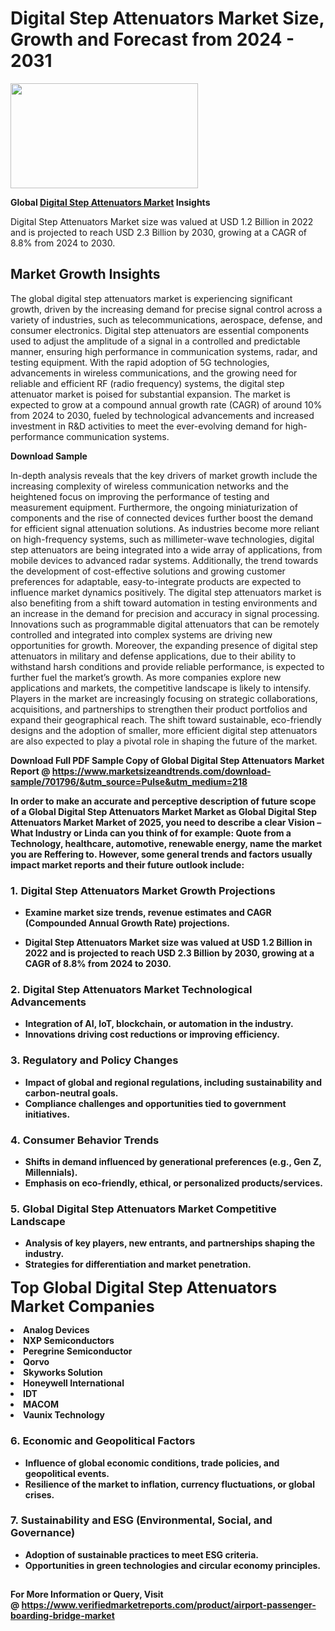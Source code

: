 <H1>Digital Step Attenuators Market Size, Growth and Forecast from 2024 - 2031</H1><img class="aligncenter size-medium wp-image-584254" src="https://thirdeyenews.in/wp-content/uploads/2024/09/Global-Market-Research-300x168.jpeg" alt="" width="300" height="168" /><p><strong>Global&nbsp;<a href="https://www.marketsizeandtrends.com/download-sample/701796/&amp;utm_source=Pulse&amp;utm_medium=218">Digital Step Attenuators Market</a> Insights</strong></p><p>Digital Step Attenuators Market size was valued at USD 1.2 Billion in 2022 and is projected to reach USD 2.3 Billion by 2030, growing at a CAGR of 8.8% from 2024 to 2030.</p><p><h2>Market Growth Insights</h2> <p>The global digital step attenuators market is experiencing significant growth, driven by the increasing demand for precise signal control across a variety of industries, such as telecommunications, aerospace, defense, and consumer electronics. Digital step attenuators are essential components used to adjust the amplitude of a signal in a controlled and predictable manner, ensuring high performance in communication systems, radar, and testing equipment. With the rapid adoption of 5G technologies, advancements in wireless communications, and the growing need for reliable and efficient RF (radio frequency) systems, the digital step attenuator market is poised for substantial expansion. The market is expected to grow at a compound annual growth rate (CAGR) of around 10% from 2024 to 2030, fueled by technological advancements and increased investment in R&D activities to meet the ever-evolving demand for high-performance communication systems.</p> <p><strong>Download Sample</strong></p> <p>In-depth analysis reveals that the key drivers of market growth include the increasing complexity of wireless communication networks and the heightened focus on improving the performance of testing and measurement equipment. Furthermore, the ongoing miniaturization of components and the rise of connected devices further boost the demand for efficient signal attenuation solutions. As industries become more reliant on high-frequency systems, such as millimeter-wave technologies, digital step attenuators are being integrated into a wide array of applications, from mobile devices to advanced radar systems. Additionally, the trend towards the development of cost-effective solutions and growing customer preferences for adaptable, easy-to-integrate products are expected to influence market dynamics positively. The digital step attenuators market is also benefiting from a shift toward automation in testing environments and an increase in the demand for precision and accuracy in signal processing. Innovations such as programmable digital attenuators that can be remotely controlled and integrated into complex systems are driving new opportunities for growth. Moreover, the expanding presence of digital step attenuators in military and defense applications, due to their ability to withstand harsh conditions and provide reliable performance, is expected to further fuel the market’s growth. As more companies explore new applications and markets, the competitive landscape is likely to intensify. Players in the market are increasingly focusing on strategic collaborations, acquisitions, and partnerships to strengthen their product portfolios and expand their geographical reach. The shift toward sustainable, eco-friendly designs and the adoption of smaller, more efficient digital step attenuators are also expected to play a pivotal role in shaping the future of the market. <p><strong></p><p><span class=""><strong>Download Full PDF Sample Copy of Global Digital Step Attenuators Market Report</strong> @ <a href="https://www.marketsizeandtrends.com/download-sample/701796/&amp;utm_source=Pulse&amp;utm_medium=218" target="_blank">https://www.marketsizeandtrends.com/download-sample/701796/&amp;utm_source=Pulse&amp;utm_medium=218</a></span></p><p>In order to make an accurate and perceptive description of future scope of a Global&nbsp;Digital Step Attenuators Market Market as Global&nbsp;Digital Step Attenuators Market Market of 2025, you need to describe a clear Vision &ndash; What Industry or Linda can you think of for example: Quote from a Technology, healthcare, automotive, renewable energy, name the market you are Reffering to. However, some general trends and factors usually impact market reports and their future outlook include:</p><h3>1.&nbsp;<strong>Digital Step Attenuators Market Growth Projections</strong></h3><ul><li>Examine market size trends, revenue estimates and CAGR (Compounded Annual Growth Rate) projections.</li><li><p>Digital Step Attenuators Market size was valued at USD 1.2 Billion in 2022 and is projected to reach USD 2.3 Billion by 2030, growing at a CAGR of 8.8% from 2024 to 2030.</p></li></ul><h3>2.&nbsp;<strong>Digital Step Attenuators Market Technological Advancements</strong></h3><ul><li>Integration of AI, IoT, blockchain, or automation in the industry.</li><li>Innovations driving cost reductions or improving efficiency.</li></ul><h3>3.&nbsp;<strong>Regulatory and Policy Changes</strong></h3><ul><li>Impact of global and regional regulations, including sustainability and carbon-neutral goals.</li><li>Compliance challenges and opportunities tied to government initiatives.</li></ul><h3>4.&nbsp;<strong>Consumer Behavior Trends</strong></h3><ul><li>Shifts in demand influenced by generational preferences (e.g., Gen Z, Millennials).</li><li>Emphasis on eco-friendly, ethical, or personalized products/services.</li></ul><h3>5.&nbsp;<strong>Global Digital Step Attenuators Market Competitive Landscape</strong></h3><ul><li>Analysis of key players, new entrants, and partnerships shaping the industry.</li><li>Strategies for differentiation and market penetration.</li></ul><p data-pm-slice="1 1 []"><span style="color: inherit; font-family: inherit; font-size: 25px;">Top Global Digital Step Attenuators Market Companies</span></p><div class="" data-test-id=""><p><li>Analog Devices</li><li> NXP Semiconductors</li><li> Peregrine Semiconductor</li><li> Qorvo</li><li> Skyworks Solution</li><li> Honeywell International</li><li> IDT</li><li> MACOM</li><li> Vaunix Technology</li></p></div><h3>6.&nbsp;<strong>Economic and Geopolitical Factors</strong></h3><ul><li>Influence of global economic conditions, trade policies, and geopolitical events.</li><li>Resilience of the market to inflation, currency fluctuations, or global crises.</li></ul><h3>7.&nbsp;<strong>Sustainability and ESG (Environmental, Social, and Governance)</strong></h3><ul><li>Adoption of sustainable practices to meet ESG criteria.</li><li>Opportunities in green technologies and circular economy principles.</li></ul><h2><strong style="font-size: 14px;">For More Information or Query, Visit @&nbsp;</strong><a style="background-color: #ffffff; font-size: 14px;" href="https://www.marketsizeandtrends.com/report/digital-step-attenuators-market/" target="_blank">https://www.verifiedmarketreports.com/product/airport-passenger-boarding-bridge-market</a></h2>
